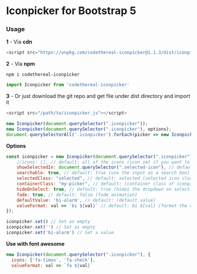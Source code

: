 # Iconpicker for Bootstrap 5

### Usage

**1** - Via **cdn**

```js
<script src="https://unpkg.com/codethereal-iconpicker@1.1.3/dist/iconpicker.js"></script>
```

**2** - Via **npm**

```
npm i codethereal-iconpicker
```

```js
import Iconpicker from 'codethereal-iconpicker'
```

**3** - Or just download the git repo and get file under dist directory and import it

```js
<script src="/path/to/iconpicker.js"></script>
```


```js
new Iconpicker(document.querySelector(".iconpicker"));
new Iconpicker(document.querySelector(".iconpicker"), options);
document.querySelectorAll('.iconpicker').forEach(picker => new Iconpicker(picker))
```


**Options**
```js
const iconpicker = new Iconpicker(document.querySelector(".iconpicker"), {
    //icons: [], // default: all of the icons (icon set if you want to use only some of them)
    showSelectedIn: document.querySelector(".selected-icon"), // default: none (element to show selected icon)
    searchable: true, // default: true (use the input as a search box)
    selectedClass: "selected", // default: selected (selected icon class)
    containerClass: "my-picker", // default: (container class of iconpicker)
    hideOnSelect: true, // default: true (hides the dropdown on select)
    fade: true, // default: false (fade animation)
    defaultValue: 'bi-alarm', // default: (default value)
    valueFormat: val => `bi ${val}` // default: bi ${val} (format the value instead of prefix in previous versions)
});

iconpicker.set() // Set as empty
iconpicker.set('') // Set as empty
iconpicker.set('bi-alarm') // Set a value
```

**Use with font awesome**
```js
new Iconpicker(document.querySelector(".iconpicker"), {
  icons: ['fa-times', 'fa-check'],
  valueFormat: val => `fa ${val}`
```
